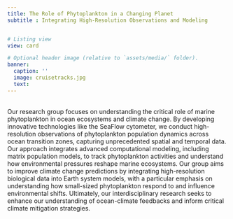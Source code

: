 ```yaml
---
title: The Role of Phytoplankton in a Changing Planet
subtitle : Integrating High-Resolution Observations and Modeling 


# Listing view
view: card

# Optional header image (relative to `assets/media/` folder).
banner:
  caption: ''
  image: cruisetracks.jpg
  text: 
---  
```

<br>
Our research group focuses on understanding the critical role of marine phytoplankton in ocean ecosystems and climate change. By developing innovative technologies like the SeaFlow cytometer, we conduct high-resolution observations of phytoplankton population dynamics across ocean transition zones, capturing unprecedented spatial and temporal data. Our approach integrates advanced computational modeling, including matrix population models, to track phytoplankton activities and understand how environmental pressures reshape marine ecosystems. Our group aims to improve climate change predictions by integrating high-resolution biological data into Earth system models, with a particular emphasis on understanding how small-sized phytoplankton respond to and influence environmental shifts. Ultimately, our interdisciplinary research seeks to enhance our understanding of ocean-climate feedbacks and inform critical climate mitigation strategies.
<br>
<br>